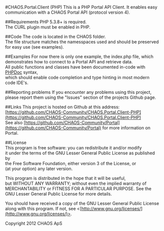 #CHAOS.Portal.Client (PHP)
This is a PHP Portal API Client. It enables easy communication with a CHAOS Portal API (protocol version 4).

##Requirements
PHP 5.3.8+ is required.  
The CURL plugin must be enabled in PHP.  

##Code
The code is located in the CHAOS folder.  
The file structure matches the namesspaces used and should be preserved for easy use (see examples).

##Examples
For now there is only one example, the index.php file, which demonstrates how to connect to a Portal API and retrieve data.  
All public functions and classes have been documented in-code with [PHPDoc](http://www.phpdoc.de/) syntax,  
which should enable code completion and type hinting in most modern code IDE's.

##Reporting problems
If you encounter any problems using this project, please report them using the "Issues" section of the projects Github page.

##Links
This project is hosted on Github at this address: [https://github.com/CHAOS-Community/CHAOS.Portal.Client-PHP](https://github.com/CHAOS-Community/CHAOS.Portal.Client-PHP)  
See also [https://github.com/CHAOS-Community/Portal](https://github.com/CHAOS-Community/Portal) for more information on Portal.

##License  
This program is free software: you can redistribute it and/or modify  
it under the terms of the GNU Lesser General Public License as published by  
the Free Software Foundation, either version 3 of the License, or  
(at your option) any later version.  
  
This program is distributed in the hope that it will be useful,  
but WITHOUT ANY WARRANTY; without even the implied warranty of  
MERCHANTABILITY or FITNESS FOR A PARTICULAR PURPOSE.  See the  
GNU Lesser General Public License for more details.  
  
You should have received a copy of the GNU Lesser General Public License  
along with this program.  If not, see <[http://www.gnu.org/licenses/](http://www.gnu.org/licenses/)>.  
  
Copyright 2012 CHAOS ApS